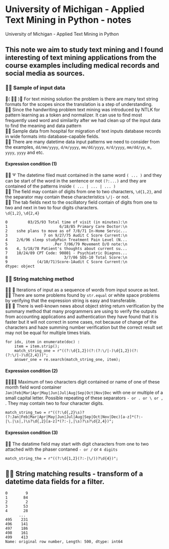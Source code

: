 # University of Michigan - Applied Text Mining in Python - notes
University of Michigan - Applied Text Mining in Python

## This note we aim to study text mining and I found interesting of text mining applications from the course examples including medical records and social media as sources.

### 🧸💬 Sample of input data
💃( 👩‍🏫 )💬 For text mining solution the problem is there are many text string formats for the scopes since the translation is a step of understanding. </br>
🦤💬 Since the handwriting problem text mining was introduced by NTLK for pattern learning as a token and normalizer. It can use to find most frequently used word and similarity after we had clean up of the input data to find the meaning and data pattern  </br>
🧸💬 Sample data from hospital for migration of text inputs database records in wide formats into database-capable fields. </br>
🐐💬 There are many datetime data input patterns we need to consider from the examples, ```dd/mm/yyyy```, ```d/m/yyyy```, ```mm/dd/yyyy```, ```m/d/yyyy```, ```mm/dd/yy```, ```m, yyyy```, ```yyyy``` and etc. </br>

#### Expression condition (1)
🐑💬 ➰ The datetime filed must contained in the same word ```( ... )``` and they can be start of the word in the sentence or not ```(?:...)``` and they are contained of the patterns inside ```( ... | ... | ... )```  </br>
🦭💬 The field may contain of digits from one to two characters, ```\d{1,2}```, and the separator may contain these characteristics ```\/|-``` or not. </br>
🦭💬 The tab fields next to the oscillatory field contain of digits from one to two and next in two to four digits characters.  </br> ```\d{1,2}```, ```\d{2,4}``` </br>


```
0         03/25/93 Total time of visit (in minutes):\n
1                       6/18/85 Primary Care Doctor:\n
2    sshe plans to move as of 7/8/71 In-Home Servic...
3                7 on 9/27/75 Audit C Score Current:\n
4    2/6/96 sleep studyPain Treatment Pain Level (N...
5                    .Per 7/06/79 Movement D/O note:\n
6    4, 5/18/78 Patient's thoughts about current su...
7    10/24/89 CPT Code: 90801 - Psychiatric Diagnos...
8                         3/7/86 SOS-10 Total Score:\n
9             (4/10/71)Score-1Audit C Score Current:\n
dtype: object
```


###  🧸💬 String matching method
👧💬 🎈 Iterations of input as a sequence of words from input source as text. </br>
🦤💬 There are some problems found by ```str.equal``` or white space problems by verifying that the expression string is easy and transferable. </br>
👧💬 🎈 There is well-known news about object string return verification by the summary method that many programmers are using to verify the outputs from accounting applications and authentication they have found that it is faster but it will not correct in some cases, not because of change of the characters and haze summing number verification but the correct result set may not be equal for multiple times trials. </br>

```
for idx, item in enumerate(doc) :
    item = item.strip();
    match_string_one = r"((?:\d{1,2})(?:(?:\/|-)\d{1,2})(?:(?:\/|-)\d{2,4}))";
    answer_one = re.search(match_string_one, item);
```


#### Expression condition (2)
🐨🎁🎵🎶 Maximum of two characters digit contained or name of one of these month field word container ```Jan|Feb|Mar|Apr|May|Jun|Jul|Aug|Sep|Oct|Nov|Dec``` with one or multiple of a small capital letter. Possible repeating of these separators ```- or . or \ or , ```. They may contain two to four character digits. </br>

```
match_string_two = r"((?:\d{,2}\s)?(?:Jan|Feb|Mar|Apr|May|Jun|Jul|Aug|Sep|Oct|Nov|Dec)[a-z]*(?:-|\.|\s|,)\s?\d{,2}[a-z]*(?:-|,|\s)?\s?\d{2,4})";
```

#### Expression condition (3)
🐯💬 The datatime field may start with digit characters from one to two attached with the phaser contaned ```- or /``` or ```4 digits``` </br>

```
match_string_the = r"((?:\d{1,2}(?:-|\/))?\d{4})";
```

## 🧸💬 String matching results - transform of a datetime data fields for a filter.
```
0        9
1       84
2        2
3       53
4       28
      ... 
495    231
496    141
497    186
498    161
499    413
Name: original row number, Length: 500, dtype: int64
```
